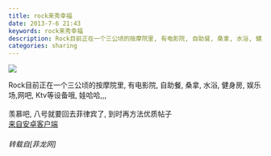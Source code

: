 ```yaml
---
title: rock来秀幸福
date: 2013-7-6 21:43
keywords: rock来秀幸福
description: Rock目前正在一个三公顷的按摩院里, 有电影院, 自助餐, 桑拿, 水浴, 健身房, 娱乐场,网吧, Ktv等设备哦, 娃哈哈,,,羡慕吧, 八号就要回去菲律宾了, 到时再方法优质帖子来自安卓客户端
categories: sharing
---
```

<td class="t_f" id="postmessage_17584">


<img aid="6045" data-cf-modified-633e93c3200075953c4024c6-="" file="data/attachment/forum/201307/06/20130706214022_42447.jpg" id="aimg_6045" inpost="1" onclick="" onmouseover="" src="http://www.flw.ph/data/attachment/forum/201307/06/20130706214022_42447.jpg" thumbimg="1" zoomfile="data/attachment/forum/201307/06/20130706214022_42447.jpg"/>


Rock目前正在一个三公顷的按摩院里, 有电影院, 自助餐, 桑拿, 水浴, 健身房, 娱乐场,网吧, Ktv等设备哦, 娃哈哈,,,<br/>
<br/>
羡慕吧, 八号就要回去菲律宾了, 到时再方法优质帖子<br/>
<a href="http://www.flw.ph//mobcent/download/down.php" target="_blank">来自安卓客户端</a></td>
###### 转载自[菲龙网]